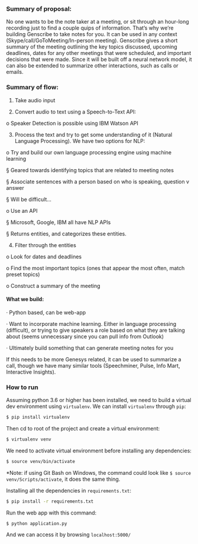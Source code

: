 ### Summary of proposal:

No one wants to be the note taker at a meeting, or sit through an hour-long recording just to find a couple quips of information. That’s why we’re building Genscribe to take notes for you. It can be used in any context (Skype/call/GoToMeeting/In-person meeting). Genscribe gives a short summary of the meeting outlining the key topics discussed, upcoming deadlines, dates for any other meetings that were scheduled, and important decisions that were made. Since it will be built off a neural network model, it can also be extended to summarize other interactions, such as calls or emails.

### Summary of flow:

1. Take audio input

2. Convert audio to text using a Speech-to-Text API:

  o Speaker Detection is possible using IBM Watson API

3. Process the text and try to get some understanding of it (Natural Language Processing). We have two options for NLP:

o Try and build our own language processing engine using machine learning

§ Geared towards identifying topics that are related to meeting notes

§ Associate sentences with a person based on who is speaking, question v answer

§ Will be difficult…

o Use an API

§ Microsoft, Google, IBM all have NLP APIs

§ Returns entities, and categorizes these entities.

4. Filter through the entities

o Look for dates and deadlines

o Find the most important topics (ones that appear the most often, match preset topics)

o Construct a summary of the meeting

#### What we build:

· Python based, can be web-app

· Want to incorporate machine learning. Either in language processing (difficult), or trying to give speakers a role based on what they are talking about (seems unnecessary since you can pull info from Outlook)

· Ultimately build something that can generate meeting notes for you

If this needs to be more Genesys related, it can be used to summarize a call, though we have many similar tools (Speechminer, Pulse, Info Mart, Interactive Insights).


### How to run

Assuming python 3.6 or higher has been installed, we need to build a virtual dev environment using `virtualenv`. We can install `virtualenv` through `pip`:

```bash
$ pip install virtualenv
```

Then cd to root of the project and create a virtual environment:

```bash
$ virtualenv venv
```

We need to activate virtual environment before installing any dependencies:

```bash
$ source venv/bin/activate
```
*Note: if using Git Bash on Windows, the command could look like ```$ source venv/Scripts/activate```, it does the same thing.

Installing all the dependencies in `requirements.txt`:
```bash
$ pip install -r requirements.txt
```

Run the web app with this command:
```bash
$ python application.py
```

And we can access it by browsing `localhost:5000/`
